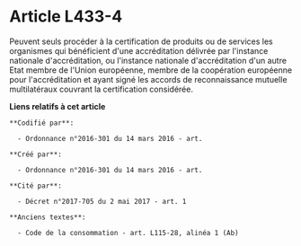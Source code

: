 # Article L433-4

Peuvent seuls procéder à la certification de produits ou de services les organismes qui bénéficient d'une accréditation
délivrée par l'instance nationale d'accréditation, ou l'instance nationale d'accréditation d'un autre Etat membre de l'Union
européenne, membre de la coopération européenne pour l'accréditation et ayant signé les accords de reconnaissance mutuelle
multilatéraux couvrant la certification considérée.

**Liens relatifs à cet article**

	**Codifié par**:

	  - Ordonnance n°2016-301 du 14 mars 2016 - art.

	**Créé par**:

	  - Ordonnance n°2016-301 du 14 mars 2016 - art.

	**Cité par**:

	  - Décret n°2017-705 du 2 mai 2017 - art. 1

	**Anciens textes**:

	  - Code de la consommation - art. L115-28, alinéa 1 (Ab)
